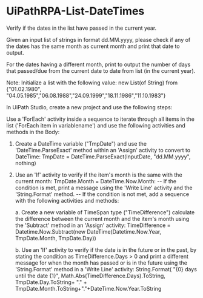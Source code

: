 # UiPathRPA-List-DateTimes
Verify if the dates in the list have passed in the current year.

Given an input list of strings in format dd.MM.yyyy, please check if any of the dates has the same month as current month and print that date to output. 

For the dates having a different month, print to output the number of days that passed/due from the current date to date from list (in the current year).

Note: Initialize a list with the following value: new List(of String) from {"01.02.1980", "04.05.1985","06.08.1988","24.09.1999","18.11.1986","11.10.1983"}

In UiPath Studio, create a new project and use the following steps:

Use a 'ForEach' activity inside a sequence to iterate through all items in the list ('ForEach item in variablename') and use the following activities and methods in the Body:

 1. Create a DateTime variable ("TmpDate") and use the 'DateTime.ParseExact' method within an 'Assign' activity to convert to DateTime: TmpDate = DateTime.ParseExact(InputDate, "dd.MM.yyyy", nothing)
 
 2. Use an 'If' activity to verify if the item's month is the same with the current month: TmpDate.Month = DateTime.Now.Month:
    -- If the condition is met, print a message using the 'Write Line' activity and the 'String.Format' method.
    -- If the condition is not met, add a sequence with the following activities and methods: 
    
       a. Create a new variable of TimeSpan type ("TimeDifference") calculate the difference between the current month and the item's month using the 'Subtract' method in an 'Assign' activity: TimeDifference = Datetime.Now.Subtract(new DateTime(Datetime.Now.Year, TmpDate.Month, TmpDate.Day))
       
       b. Use an 'If' activity to verify if the date is in the future or in the past, by stating the condition as TimeDifference.Days > 0 and print a different message for when the month has passed or is in the future using the 'String.Format' method in a 'Write Line' activity: String.Format( "{0} days until the date {1}", Math.Abs(TimeDifference.Days).ToString, TmpDate.Day.ToString+ "." + TmpDate.Month.ToString+"."+DateTime.Now.Year.ToString
 
